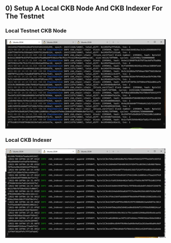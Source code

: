 ## 0) Setup A Local CKB Node And CKB Indexer For The Testnet

### Local Testnet CKB Node
![Local Testnet CKB Node](task_00_01.png?raw=true "Local Testnet CKB Node")

### Local CKB Indexer
![Local CKB Indexer](task_00_02.png?raw=true "Local CKB Indexer")
